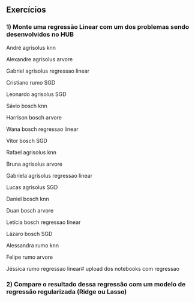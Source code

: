 ## Exercícios

### 1) Monte uma regressão Linear com um dos problemas sendo desenvolvidos no HUB

André	agrisolus	knn

Alexandre	agrisolus	arvore

Gabriel	agrisolus	regressao linear

Cristiano	rumo	SGD

Leonardo	agrisolus	SGD

Sávio	bosch	knn

Harrison	bosch	arvore

Wana	bosch	regressao linear

Vitor	bosch	SGD

Rafael	agrisolus	knn

Bruna	agrisolus	arvore

Gabriela	agrisolus	regressao linear

Lucas	agrisolus	SGD

Daniel	bosch	knn

Duan	bosch	arvore

Letícia	bosch	regressao linear

Lázaro	bosch	SGD

Alessandra	rumo	knn

Felipe	rumo	arvore

Jéssica	rumo	regressao linear# upload dos notebooks com regressao

### 2) Compare o resultado dessa regressão com um modelo de regressão regularizada (Ridge ou Lasso)
